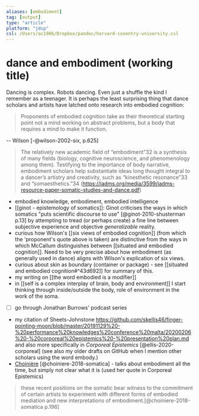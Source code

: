 ```yaml
---
aliases: [embodiment]
tag: [output]
type: "article"
platform: "jdsp"
csl: /Users/ac1906/Dropbox/pandoc/harvard-coventry-university.csl
---
```


# dance and embodiment (working title)

Dancing is complex. Robots dancing. Even just a shuffle the kind I remember as a teenager. 
It is perhaps the least surprising thing that dance scholars and artists have latched onto research into embodied cognition:

> Proponents of embodied cognition take as their theoretical starting point not a mind working on abstract problems, but a body that requires a mind to make it function.

-- Wilson [-@wilson-2002-six, p.625]


> The relatively new academic field of “embodiment”32 is a synthesis of many fields (biology, cognitive neuroscience, and phenomenology among them). Testifying to the importance of body narrative, embodiment scholars help substantiate ideas long thought integral to a dancer’s artistry and creativity, such as “kinesthetic resonance”33 and “somaesthetics.”34 (<https://iadms.org/media/3599/iadms-resource-paper-somatic-studies-and-dance.pdf>)

- embodied knowledge, embodiment, embodied intelligence
- [[ginot - epistemology of somatics]]: Ginot criticises the ways in which somatics "puts scientific discourse to use" [@ginot-2010-shusterman p.13] by attempting to tread (or perhaps create) a fine line between subjective experience and objective _generalizable_ reality. 
- curious how Wilson's [[six views of embodied cognition]] (from which the 'proponent's quote above is taken) are distinctive from the ways in which McCallum distinguishes between [[situated and embodied cognition]]. Need to be very precise about how embodiment (as generally used in dance) aligns with Wilson's explication of six views. 
- curious about skin as boundary (container or package) - see [[situated and embodied cognition#^43d692]] for summary of this.
- my writing on [[the word embodied is a modifier]]
- in [[self is a complex interplay of brain, body and environment]] I start thinking through inside/outside the body, role of environment in the work of the soma. 
- [ ] go through Jonathan Burrows' podcast series
- my citation of Sheets-Johnstone <https://github.com/skellis46/finger-pointing-moon/blob/master/20191129%20-%20performance%20knowledges%20conference%20malta/20200206%20-%20corporeal%20epistemics%20-%20presentation%20plan.md> and also more specifically in _Corporeal Epistemics_ [@ellis-2020-corporeal] (see also my older drafts on GitHub when I mention other scholars using the word embody.)
- [Choinière](x-devonthink-item://98BE098F-A795-46F6-BFC9-EE06CCE00E75) [@choiniere-2018-somatica] - talks about embodiment all the time, but simply not clear what it is (used her quote in Corporeal Epistemics)

> these recent positions on the somatic bear witness to the commitment of certain artists to experiment with different forms of embodied mediation and new interpretations of embodiment.[@choiniere-2018-somatica p.196]